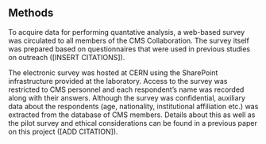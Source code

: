 ## Methods

To acquire data for performing quantative analysis, a web-based survey was circulated to all members of the CMS Collaboration.
The survey itself was prepared based on questionnaires that were used in previous studies on outreach ([INSERT CITATIONS]).

The electronic survey was hosted at CERN using the SharePoint infrastructure provided at the laboratory.
Access to the survey was restricted to CMS personnel and each respondent’s name was recorded along with their answers.
Although the survey was confidential, auxiliary data about the respondents (age, nationality, institutional affiliation etc.) was extracted from the database of CMS members.
Details about this as well as the pilot survey and ethical considerations can be found in a previous paper on this project ([ADD CITATION]).
